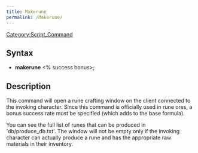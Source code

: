 ```yaml
---
title: Makerune
permalink: /Makerune/
---
```


[Category:Script_Command](/Category:Script_Command "wikilink")

Syntax
------

-   **makerune** &lt;% success bonus&gt;;

Description
-----------

This command will open a rune crafting window on the client connected to the invoking character. Since this command is officially used in rune ores, a bonus success rate must be specified (which adds to the base formula).

You can see the full list of runes that can be produced in 'db/produce_db.txt'. The window will not be empty only if the invoking character can actually produce a rune and has the appropriate raw materials in their inventory.